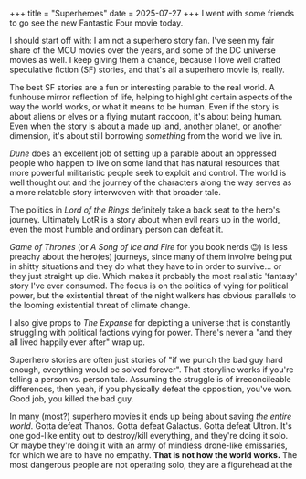 +++
title = "Superheroes"
date = 2025-07-27
+++
I went with some friends to go see the new Fantastic Four movie today.

I should start off with: I am not a superhero story fan. I've seen my fair share of the MCU movies over the years, and some of the DC universe movies as well. I keep giving them a chance, because I love well crafted speculative fiction (SF) stories, and that's all a superhero movie is, really.

The best SF stories are a fun or interesting parable to the real world. A funhouse mirror reflection of life, helping to highlight certain aspects of the way the world works, or what it means to be human. Even if the story is about aliens or elves or a flying mutant raccoon, it's about being human. Even when the story is about a made up land, another planet, or another dimension, it's about still borrowing _something_ from the world we live in.

_Dune_ does an excellent job of setting up a parable about an oppressed people who happen to live on some land that has natural resources that more powerful militaristic people seek to exploit and control. The world is well thought out and the journey of the characters along the way serves as a more relatable story interwoven with that broader tale.

The politics in _Lord of the Rings_ definitely take a back seat to the hero's journey. Ultimately LotR is a story about when evil rears up in the world, even the most humble and ordinary person can defeat it.

_Game of Thrones_ (or _A Song of Ice and Fire_ for you book nerds 😉) is less preachy about the hero(es) journeys, since many of them involve being put in shitty situations and they do what they have to in order to survive... or they just straight up die. Which makes it probably the most realistic 'fantasy' story I've ever consumed. The focus is on the politics of vying for political power, but the existential threat of the night walkers has obvious parallels to the looming existential threat of climate change.

I also give props to _The Expanse_ for depicting a universe that is constantly struggling with political factions vying for power. There's never a "and they all lived happily ever after" wrap up.

Superhero stories are often just stories of "if we punch the bad guy hard enough, everything would be solved forever". That storyline works if you're telling a person vs. person tale. Assuming the struggle is of irreconcileable differences, then yeah, if you physically defeat the opposition, you've won. Good job, you killed the bad guy.

In many (most?) superhero movies it ends up being about saving _the entire world_. Gotta defeat Thanos. Gotta defeat Galactus. Gotta defeat Ultron. It's one god-like entity out to destroy/kill everything, and they're doing it solo. Or maybe they're doing it with an army of mindless drone-like emissaries, for which we are to have no empathy. **That is not how the world works.** The most dangerous people are not operating solo, they are a figurehead at the 
